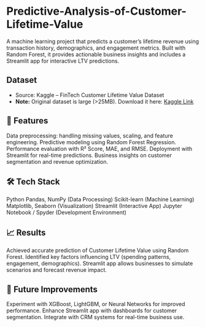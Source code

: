 # Predictive-Analysis-of-Customer-Lifetime-Value
A machine learning project that predicts a customer’s lifetime revenue using transaction history, demographics, and engagement metrics. Built with Random Forest, it provides actionable business insights and includes a Streamlit app for interactive LTV predictions.

## Dataset
- Source: Kaggle – FinTech Customer Lifetime Value Dataset  
- **Note:** Original dataset is large (>25MB). Download it here: [Kaggle Link](https://www.kaggle.com/datasets/harunrai/fintech-customer-life-time-value-ltv-dataset?utm_source=chatgpt.com)

## 🚀 Features
Data preprocessing: handling missing values, scaling, and feature engineering.
Predictive modeling using Random Forest Regression.
Performance evaluation with R² Score, MAE, and RMSE.
Deployment with Streamlit for real-time predictions.
Business insights on customer segmentation and revenue optimization.

## 🛠️ Tech Stack
Python
Pandas, NumPy (Data Processing)
Scikit-learn (Machine Learning)
Matplotlib, Seaborn (Visualization)
Streamlit (Interactive App)
Jupyter Notebook / Spyder (Development Environment)

## 📈 Results
Achieved accurate prediction of Customer Lifetime Value using Random Forest.
Identified key factors influencing LTV (spending patterns, engagement, demographics).
Streamlit app allows businesses to simulate scenarios and forecast revenue impact.

## 🔮 Future Improvements
Experiment with XGBoost, LightGBM, or Neural Networks for improved performance.
Enhance Streamlit app with dashboards for customer segmentation.
Integrate with CRM systems for real-time business use.
